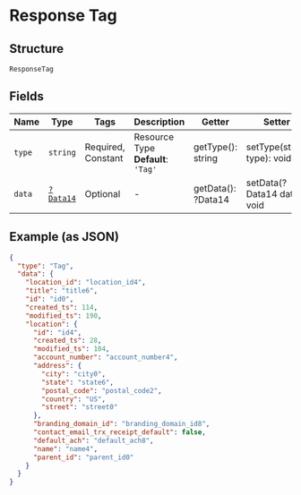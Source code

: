 
# Response Tag

## Structure

`ResponseTag`

## Fields

| Name | Type | Tags | Description | Getter | Setter |
|  --- | --- | --- | --- | --- | --- |
| `type` | `string` | Required, Constant | Resource Type<br>**Default**: `'Tag'` | getType(): string | setType(string type): void |
| `data` | [`?Data14`](../../doc/models/data-14.md) | Optional | - | getData(): ?Data14 | setData(?Data14 data): void |

## Example (as JSON)

```json
{
  "type": "Tag",
  "data": {
    "location_id": "location_id4",
    "title": "title6",
    "id": "id0",
    "created_ts": 114,
    "modified_ts": 190,
    "location": {
      "id": "id4",
      "created_ts": 28,
      "modified_ts": 104,
      "account_number": "account_number4",
      "address": {
        "city": "city0",
        "state": "state6",
        "postal_code": "postal_code2",
        "country": "US",
        "street": "street0"
      },
      "branding_domain_id": "branding_domain_id8",
      "contact_email_trx_receipt_default": false,
      "default_ach": "default_ach8",
      "name": "name4",
      "parent_id": "parent_id0"
    }
  }
}
```

